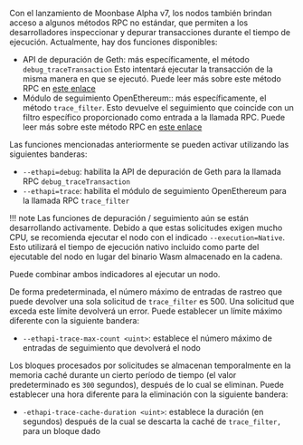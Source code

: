 Con el lanzamiento de Moonbase Alpha v7, los nodos también brindan acceso a algunos métodos RPC no estándar, que permiten a los desarrolladores inspeccionar y depurar transacciones durante el tiempo de ejecución. Actualmente, hay dos funciones disponibles:

 - API de depuración de Geth: más específicamente, el método `debug_traceTransaction` Esto intentará ejecutar la transacción de la misma manera en que se ejecutó. Puede leer más sobre este método RPC en [este enlace](https://geth.ethereum.org/docs/rpc/ns-debug#debug_tracetransaction)
 - Módulo de seguimiento OpenEthereum:: más específicamente, el método `trace_filter`. Esto devuelve el seguimiento que coincide con un filtro específico proporcionado como entrada a la llamada RPC. Puede leer más sobre este método RPC en [este enlace](https://openethereum.github.io/JSONRPC-trace-module#trace_filter)

Las funciones mencionadas anteriormente se pueden activar utilizando las siguientes banderas:

 - `--ethapi=debug`: habilita la API de depuración de Geth para la llamada RPC `debug_traceTransaction` 
 - `--ethapi=trace`: habilita el módulo de seguimiento OpenEthereum para la llamada RPC `trace_filter` 

!!! note
    Las funciones de depuración / seguimiento aún se están desarrollando activamente. Debido a que estas solicitudes exigen mucho CPU, se recomienda ejecutar el nodo con el indicado `--execution=Native`. Esto utilizará el tiempo de ejecución nativo incluido como parte del ejecutable del nodo en lugar del binario Wasm almacenado en la cadena.

Puede combinar ambos indicadores al ejecutar un nodo.

De forma predeterminada, el número máximo de entradas de rastreo que puede devolver una sola solicitud de `trace_filter` es 500. Una solicitud que exceda este límite devolverá un error. Puede establecer un límite máximo diferente con la siguiente bandera:

 - `--ethapi-trace-max-count <uint>`: establece el número máximo de entradas de seguimiento que devolverá el nodo

Los bloques procesados por solicitudes se almacenan temporalmente en la memoria caché durante un cierto período de tiempo (el valor predeterminado es `300` segundos), después de lo cual se eliminan. Puede establecer una hora diferente para la eliminación con la siguiente bandera:

 - `-ethapi-trace-cache-duration <uint>`: establece la duración (en segundos) después de la cual se descarta la caché de `trace_filter,` para un bloque dado
